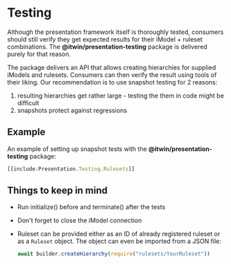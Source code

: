# Testing

Although the presentation framework itself is thoroughly tested, consumers
should still verify they get expected results for their iModel + ruleset
combinations. The **@itwin/presentation-testing** package is delivered
purely for that reason.

The package delivers an API that allows creating hierarchies for supplied
iModels and rulesets. Consumers can then verify the result using tools of
their liking. Our recommendation is to use snapshot testing for 2 reasons:

1. resulting hierarchies get rather large - testing the them in
code might be difficult
2. snapshots protect against regressions

## Example

An example of setting up snapshot tests with the **@itwin/presentation-testing** package:

``` ts
[[include:Presentation.Testing.Rulesets]]
```

## Things to keep in mind

- Run initialize() before and terminate() after the tests
- Don't forget to close the iModel connection
- Ruleset can be provided either as an ID of already registered ruleset or
  as a `Ruleset` object. The object can even be imported from a JSON file:

  ```ts
  await builder.createHierarchy(require("rulesets/YourRuleset"))
  ```
